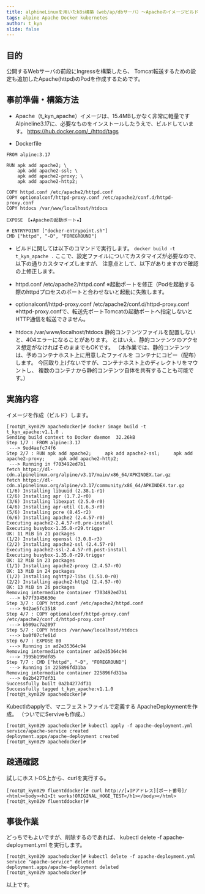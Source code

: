 ```yaml
---
title: alphineLinuxを用いたk8s構築（web/ap/dbサーバ）～Apacheのイメージビルド・DeploymentPod作成編～
tags: alpine Apache Docker kubernetes
author: t_kyn
slide: false
---
```

## 目的
公開するWebサーバの前段にIngressを構築したら、
Tomcat転送するための設定も追加したApache(httpd)のPodを作成するためです。

## 事前準備・構築方法
* Apache（t_kyn_apache）イメージは、15.4MBしかなく非常に軽量です
Alpineline3.17に、必要なものをインストールしたうえで、ビルドしています。
https://hub.docker.com/_/httpd/tags

* Dockerfile
```
FROM alpine:3.17

RUN apk add apache2; \
    apk add apache2-ssl; \
    apk add apache2-proxy; \
    apk add apache2-http2;

COPY httpd.conf /etc/apache2/httpd.conf
COPY optionalconf/httpd-proxy.conf /etc/apache2/conf.d/httpd-proxy.conf
COPY htdocs /var/www/localhost/htdocs

EXPOSE 【★Apacheの起動ポート★】

# ENTRYPOINT ["docker-entrypoint.sh"]
CMD ["httpd", "-D", "FOREGROUND"]
```

* ビルドに関しては以下のコマンドで実行します。
`
docker build -t t_kyn_apache .
`
ここで、設定ファイルについてカスタマイズが必要なので、以下の通りカスタマイズしますが、
注意点として、以下がありますので確認の上修正します。
* httpd.conf /etc/apache2/httpd.conf
※起動ポートを修正（Podを起動する際のhttpdプロセスのポートと合わせないと起動に失敗します。

* optionalconf/httpd-proxy.conf /etc/apache2/conf.d/httpd-proxy.conf
※httpd-proxy.confで、転送先ポートTomcatの起動ポートへ指定しないと
HTTP通信を転送できません。

* htdocs /var/www/localhost/htdocs
静的コンテンツファイルを配置しないと、404エラーになることがあります。
とはいえ、静的コンテンツのアクセス想定がなければそのままでもOKです。
（本作業では、静的コンテンツは、予めコンテナホスト上に用意したファイルを
コンテナにコピー（配布）します。
今回取り上げないですが、コンテナホスト上のディレクトリをマウントし、
複数のコンテナから静的コンテンツ自体を共有することも可能です。）

## 実施内容
イメージを作成（ビルド）します。

```
[root@t_kyn029 apachedocker]# docker image build -t t_kyn_apache:v1.1.0 .
Sending build context to Docker daemon  32.26kB
Step 1/7 : FROM alpine:3.17
 ---> 9ed4aefc74f6
Step 2/7 : RUN apk add apache2;     apk add apache2-ssl;     apk add apache2-proxy;     apk add apache2-http2;
 ---> Running in f703492ed7b1
fetch https://dl-cdn.alpinelinux.org/alpine/v3.17/main/x86_64/APKINDEX.tar.gz
fetch https://dl-cdn.alpinelinux.org/alpine/v3.17/community/x86_64/APKINDEX.tar.gz
(1/6) Installing libuuid (2.38.1-r1)
(2/6) Installing apr (1.7.2-r0)
(3/6) Installing libexpat (2.5.0-r0)
(4/6) Installing apr-util (1.6.3-r0)
(5/6) Installing pcre (8.45-r2)
(6/6) Installing apache2 (2.4.57-r0)
Executing apache2-2.4.57-r0.pre-install
Executing busybox-1.35.0-r29.trigger
OK: 11 MiB in 21 packages
(1/2) Installing openssl (3.0.8-r3)
(2/2) Installing apache2-ssl (2.4.57-r0)
Executing apache2-ssl-2.4.57-r0.post-install
Executing busybox-1.35.0-r29.trigger
OK: 12 MiB in 23 packages
(1/1) Installing apache2-proxy (2.4.57-r0)
OK: 13 MiB in 24 packages
(1/2) Installing nghttp2-libs (1.51.0-r0)
(2/2) Installing apache2-http2 (2.4.57-r0)
OK: 13 MiB in 26 packages
Removing intermediate container f703492ed7b1
 ---> b77f3945630e
Step 3/7 : COPY httpd.conf /etc/apache2/httpd.conf
 ---> 942ae5fc3518
Step 4/7 : COPY optionalconf/httpd-proxy.conf /etc/apache2/conf.d/httpd-proxy.conf
 ---> b509ac7a2097
Step 5/7 : COPY htdocs /var/www/localhost/htdocs
 ---> ba0f07cfe61d
Step 6/7 : EXPOSE 80
 ---> Running in ad2e35364c94
Removing intermediate container ad2e35364c94
 ---> 7995b199df85
Step 7/7 : CMD ["httpd", "-D", "FOREGROUND"]
 ---> Running in 225896fd31ba
Removing intermediate container 225896fd31ba
 ---> 0a2b4277df31
Successfully built 0a2b4277df31
Successfully tagged t_kyn_apache:v1.1.0
[root@t_kyn029 apachedocker]# 

```

Kubectlのapplyで、マニフェストファイルで定義する
ApacheDeploymentを作成。
（ついでにServiveも作成。）
```
[root@t_kyn029 apachedocker]# kubectl apply -f apache-deployment.yml
service/apache-service created
deployment.apps/apache-deployment created
[root@t_kyn029 apachedocker]# 
```

## 疎通確認
試しにホストOS上から、curlを実行する。
```
[root@t_kyn029 fluentddocker]# curl http://[★IPアドレス][ポート番号]/
<html><body><h1>It works!ORIGINAL_HOGE_TEST</h1></body></html>
[root@t_kyn029 fluentddocker]#
```

## 事後作業
どっちでもよいですが、削除するのであれば、
kubectl delete -f apache-deployment.yml
を実行します。
```
[root@t_kyn029 apachedocker]# kubectl delete -f apache-deployment.yml
service "apache-service" deleted
deployment.apps/apache-deployment deleted
[root@t_kyn029 apachedocker]# 
```

以上です。

